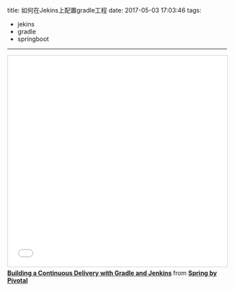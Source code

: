 title: 如何在Jekins上配置gradle工程
date: 2017-05-03 17:03:46
tags:
- jekins
- gradle
- springboot
---

<iframe src="//www.slideshare.net/slideshow/embed_code/key/IAtYIElHJJ4V1G" width="595" height="485" frameborder="0" marginwidth="0" marginheight="0" scrolling="no" style="border:1px solid #CCC; border-width:1px; margin-bottom:5px; max-width: 100%;" allowfullscreen> </iframe> <div style="margin-bottom:5px"> <strong> <a href="//www.slideshare.net/SpringCentral/continuous-delivery-with-gradle-and-jenkins" title="Building a Continuous Delivery with Gradle and Jenkins" target="_blank">Building a Continuous Delivery with Gradle and Jenkins</a> </strong> from <strong><a target="_blank" href="https://www.slideshare.net/SpringCentral">Spring by Pivotal</a></strong> </div>